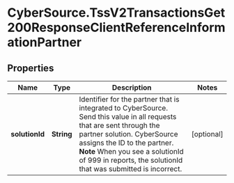 # CyberSource.TssV2TransactionsGet200ResponseClientReferenceInformationPartner

## Properties
Name | Type | Description | Notes
------------ | ------------- | ------------- | -------------
**solutionId** | **String** | Identifier for the partner that is integrated to CyberSource.  Send this value in all requests that are sent through the partner solution. CyberSource assigns the ID to the partner.  **Note** When you see a solutionId of 999 in reports, the solutionId that was submitted is incorrect.  | [optional] 


